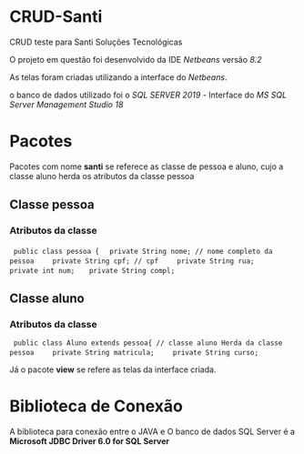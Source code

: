 # CRUD-Santi
 CRUD teste para Santi Soluções Tecnológicas

 O projeto em questão foi desenvolvido da IDE *Netbeans* versão *8.2*

 As telas foram criadas utilizando a interface do *Netbeans*.

 o banco de dados utilizado foi o *SQL SERVER 2019* - Interface do  *MS SQL Server Management Studio 18*


# Pacotes

Pacotes com nome **santi** se referece as classe de pessoa e aluno, cujo a classe aluno herda os atributos da classe pessoa

## Classe pessoa
### Atributos da classe
` public class pessoa {`
`  private String nome; // nome completo da pessoa`
`    private String cpf; // cpf`
`    private String rua;`
`    private int num;`
`   private String compl;`

## Classe aluno
### Atributos da classe
` public class Aluno extends pessoa{ // classe aluno Herda da classe pessoa`
`    private String matricula;`
`    private String curso;`

Já o pacote **view** se refere as telas da interface criada.

# Biblioteca de Conexão

A biblioteca para conexão entre o JAVA e O banco de dados SQL Server é a **Microsoft JDBC Driver 6.0 for SQL Server**
